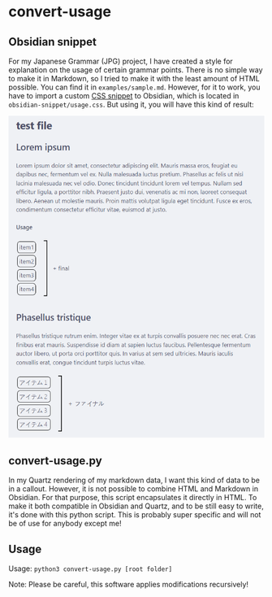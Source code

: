 # convert-usage

## Obsidian snippet

For my Japanese Grammar (JPG) project, I have created a style for explanation on the usage of certain grammar points. There is no simple way to make it in Markdown, so I tried to make it with the least amount of HTML possible. You can find it in `examples/sample.md`. However, for it to work, you have to import a custom [CSS snippet](https://help.obsidian.md/Extending+Obsidian/CSS+snippets) to Obsidian, which is located in `obsidian-snippet/usage.css`. But using it, you will have this kind of result:

![Obsidian screenshot](./screenshot.png)

## convert-usage.py

In my Quartz rendering of my markdown data, I want this kind of data to be in a callout. However, it is not possible to combine HTML and Markdown in Obsidian. For that purpose, this script encapsulates it directly in HTML. To make it both compatible in Obsidian and Quartz, and to be still easy to write, it's done with this python script. This is probably super specific and will not be of use for anybody except me!

## Usage

Usage: `python3 convert-usage.py [root folder]`

Note: Please be careful, this software applies modifications recursively!
